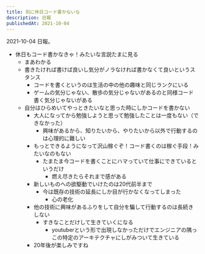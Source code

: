 ```yaml
---
title: 別に休日コード書かないな
description: 日報
publishedAt: 2021-10-04
---
```


2021-10-04 日報。

- 休日もコード書かなきゃ！みたいな言説たまに見る
  - まあわかる
  - 書きたければ書けば良いし気分がノラなければ書かなくて良いというスタンス
    - コードを書くというのは生活の中の他の趣味と同じランクにいる
    - ゲームの気分じゃない、散歩の気分じゃないがあるのと同様コード書く気分じゃないがある
  - 自分はひらめいてやっときたいなと思った時にしかコードを書かない
    - 大人になってから勉強しようと思って勉強したことは一度もない（できなかった）
      - 興味があるから、知りたいから、やりたいから以外で行動するのは心理的に難しい
    - もっとできるようになって沢山稼ぐぞ！コード書くのは稼ぐ手段！みたいなのもない
      - たまたま今コードを書くことにハマっていて仕事にできているというだけ
        - 燃え尽きたらそれまで感がある
    - 新しいものへの欲駆動でいけたのは20代前半まで
      - 今は既存の技術の延長にしか目が行かなくなってしまった
        - 心の老化
    - 他の技術に興味があるふりをして自分を騙して行動するのは長続きしない
      - すきなことだけして生きていくになる
        - youtuberという形で出現しなかっただけでエンジニアの隅っこの特定のアーキテクチャにしがみついて生きている
    - 20年後が楽しみですね

